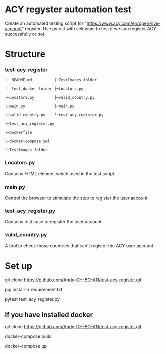 # ACY regyster automation test
Create an automated testing script for "https://www.acy.com/en/open-live-account" register.
Use pytest with selenium to test if we can register ACY successfully or not.

# Structure
### test-acy-register

    │  README.md          │ TestImages folder
    
    │  test_docker folder ├─Locators.py
      
    ├─Locators.py         ├─valid_country.py
    
    ├─main.py             ├─main.py
    
    ├─valid_country.py    └─test_acy_register.py
    
    ├─test_acy_register.py
    
    ├─Dockerfile
    
    ├─docker-compose.yml
    
    └─TestImages folder


### Locators.py
Contains HTML element which used in the test script.
### main.py
Control the browser to stimulate the step to register the user account.
### test_acy_register.py
Contains test case to register the user account.
### valid_country.py
A tool to check those countries that can't register the ACY user account.

# Set up
git clone https://github.com/Andy-CH-BO-AN/test-acy-register.git

pip install -r requirement.txt

pytest test_acy_register.py

## If you have installed docker
git clone https://github.com/Andy-CH-BO-AN/test-acy-register.git

docker-compose build

docker-compose up
